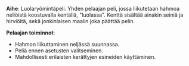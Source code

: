 **Aihe**: Luolaryömintäpeli. 
Yhden pelaajan peli, jossa liikutetaan hahmoa neliöistä koostuvalla kentällä, "luolassa". Kenttä sisältää ainakin seiniä ja hirviöitä, sekä jonkinlaisen maalin joka päättää pelin.

**Pelaajan toiminnot**: 
- Hahmon liikuttaminen neljässä suunnassa.
- Peliä ennen asetusten valitseminen.
- Mahdollisesti erilaisten kerättyjen esineiden käyttäminen.